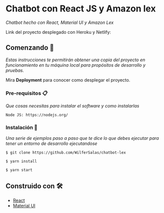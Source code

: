 # Chatbot con React JS y Amazon lex

_Chatbot hecho con React, Material UI y Amazon Lex_

Link del proyecto desplegado con Heroku y Netlify:

## Comenzando 🚀

_Estas instrucciones te permitirán obtener una copia del proyecto en funcionamiento en tu máquina local para propósitos de desarrollo y pruebas._

Mira **Deployment** para conocer como desplegar el proyecto.


### Pre-requisitos 📋

_Que cosas necesitas para instalar el software y como instalarlas_

```
Node JS: https://nodejs.org/
```

### Instalación 🔧

_Una serie de ejemplos paso a paso que te dice lo que debes ejecutar para tener un entorno de desarrollo ejecutandose_

```
$ git clone https://github.com/WilferSalas/chatbot-lex
```

```
$ yarn install
```

```
$ yarn start
```

## Construido con 🛠️

* [React](https://reactjs.org/)
* [Material UI](https://material-ui.com/)

